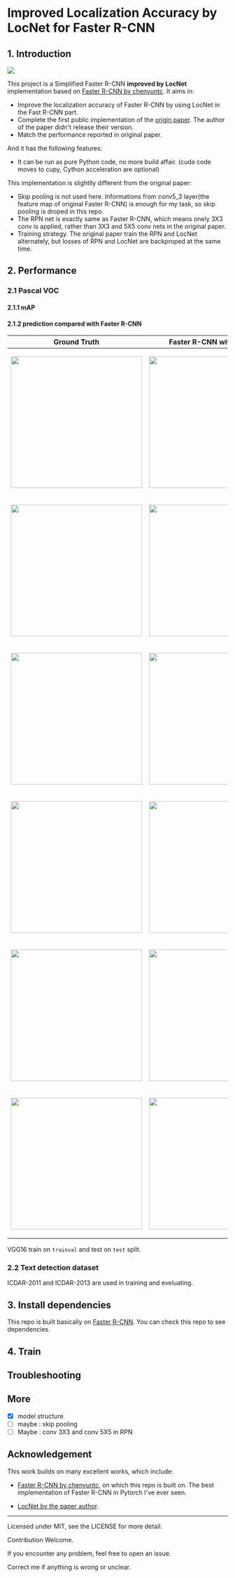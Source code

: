# Improved Localization Accuracy by LocNet for Faster R-CNN 

## 1. Introduction

![](http://p3rz3gu1u.bkt.clouddn.com/2018-06-22-LocNet-FasterRCNN.001.jpeg)

This project is a Simplified Faster R-CNN **improved by LocNet** implementation based on [Faster R-CNN by chenyuntc](https://github.com/chenyuntc/simple-faster-rcnn-pytorch). It aims in:

- Improve the localization accuracy of Faster R-CNN by using LocNet in the Fast R-CNN part.
- Complete the first public implementation of the [origin paper](https://ieeexplore.ieee.org/abstract/document/8270086/). The author of the paper didn't release their version.
- Match the performance reported in original paper.

And it has the following features:

- It can be run as pure Python code, no more build affair. (cuda code moves to cupy, Cython acceleration are optional)

This implementation is slightlly different from the original paper:

- Skip pooling is not used here. Informations from conv5_3 layer(the feature map of original Faster R-CNN) is enough for my task, so skip pooling is droped in this repo.
- The RPN net is exactly same as Faster R-CNN, which means onely 3X3 conv is applied, rather than 3X3 and 5X5 conv nets in the original paper.
- Training strategy. The original paper train the RPN and LocNet alternately, but losses of RPN and LocNet are backproped at the same time.

## 2. Performance

### 2.1 Pascal VOC

#### 2.1.1 mAP



#### 2.1.2 prediction compared with Faster R-CNN

|                         Ground Truth                         |                   Faster R-CNN with LocNet                   | Faster R-CNN                                                 |
| :----------------------------------------------------------: | :----------------------------------------------------------: | :----------------------------------------------------------- |
| <p float="left"> <img src="http://p3rz3gu1u.bkt.clouddn.com/2018-06-22-1.0.png" width="300" />  </p> | <p float="left"> <img src="http://p3rz3gu1u.bkt.clouddn.com/2018-06-22-1.1.png" width="300" />  </p> | <p float="left"> <img src="http://p3rz3gu1u.bkt.clouddn.com/2018-06-22-1.2.png" width="300" />  </p> |
| <p float="left"> <img src="http://p3rz3gu1u.bkt.clouddn.com/2018-06-22-2.0.png" width="300" />  </p> | <p float="left"> <img src="http://p3rz3gu1u.bkt.clouddn.com/2018-06-22-2.1.png" width="300" />  </p> | <p float="left"> <img src="http://p3rz3gu1u.bkt.clouddn.com/2018-06-22-2.2.png" width="300" />  </p> |
| <p float="left"> <img src="http://p3rz3gu1u.bkt.clouddn.com/2018-06-22-3.0.png" width="300" />  </p> | <p float="left"> <img src="http://p3rz3gu1u.bkt.clouddn.com/2018-06-22-3.1.png" width="300" />  </p> | <p float="left"> <img src="http://p3rz3gu1u.bkt.clouddn.com/2018-06-22-3.2.png" width="300" />  </p> |
| <p float="left"> <img src="http://p3rz3gu1u.bkt.clouddn.com/2018-06-22-4.0.png" width="300" />  </p> | <p float="left"> <img src="http://p3rz3gu1u.bkt.clouddn.com/2018-06-22-4.1.png" width="300" />  </p> | <p float="left"> <img src="http://p3rz3gu1u.bkt.clouddn.com/2018-06-22-4.2.png" width="300" />  </p> |
| <p float="left"> <img src="http://p3rz3gu1u.bkt.clouddn.com/2018-06-22-5.0.png" width="300" />  </p> | <p float="left"> <img src="http://p3rz3gu1u.bkt.clouddn.com/2018-06-22-5.1.png" width="300" />  </p> | <p float="left"> <img src="http://p3rz3gu1u.bkt.clouddn.com/2018-06-22-5.2.png" width="300" />  </p> |
| <p float="left"> <img src="http://p3rz3gu1u.bkt.clouddn.com/2018-06-22-6.0.png" width="300" />  </p> | <p float="left"> <img src="http://p3rz3gu1u.bkt.clouddn.com/2018-06-22-6.1.png" width="300" />  </p> | <p float="left"> <img src="http://p3rz3gu1u.bkt.clouddn.com/2018-06-22-6.2.png" width="300" />  </p> |



VGG16 train on `trainval` and test on `test` split.

### 2.2 Text detection dataset 

ICDAR-2011 and ICDAR-2013 are used in training and eveluating.

## 3. Install dependencies

This repo is built basically on [Faster R-CNN](https://github.com/chenyuntc/simple-faster-rcnn-pytorch). You can check this repo to see dependencies.

## 4. Train



## Troubleshooting



## More

- [x] model structure
- [ ] maybe : skip pooling
- [ ] Maybe : conv 3X3 and conv 5X5 in RPN

## Acknowledgement

This work builds on many excellent works, which include:

- [Faster R-CNN by chenyuntc](https://github.com/chenyuntc/simple-faster-rcnn-pytorch), on which this repo is built on. The best implementation of Faster R-CNN in Pytorch I've ever seen.

- [LocNet by the paper author](https://github.com/gidariss/LocNet).

  

***

Licensed under MIT, see the LICENSE for more detail.

Contribution Welcome.

If you encounter any problem, feel free to open an issue.

Correct me if anything is wrong or unclear.